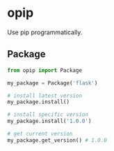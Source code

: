 # opip
Use pip programmatically.

## Package

``` python
from opip import Package

my_package = Package('flask')

# install latest version
my_package.install()

# install specific version
my_package.install('1.0.0')

# get current version
my_package.get_version() # 1.0.0
```